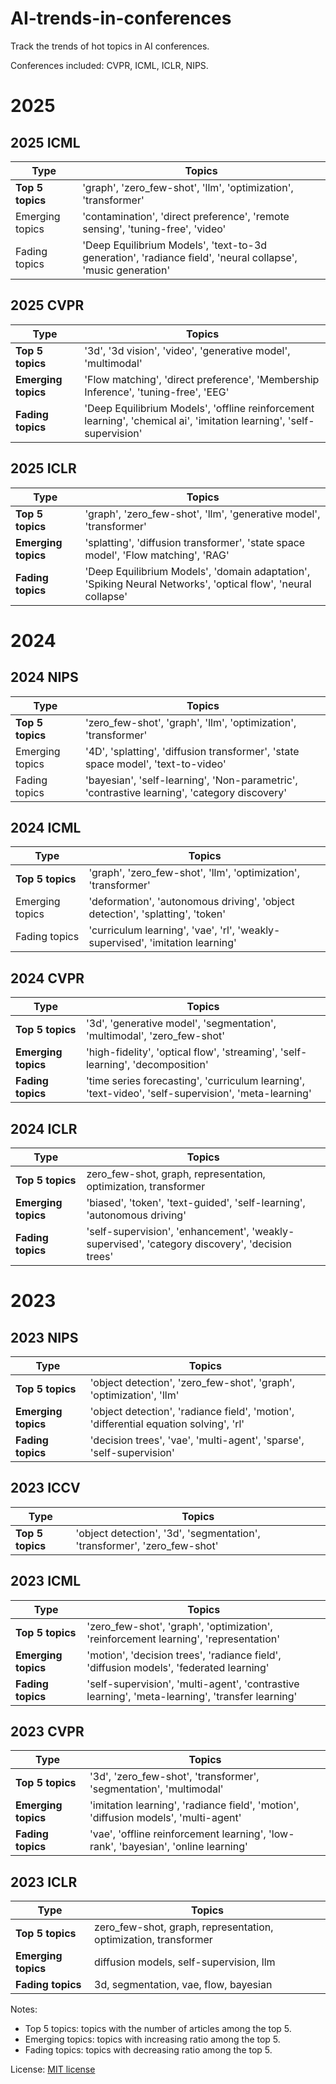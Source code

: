 # AI-trends-in-conferences
Track the trends of hot topics in AI conferences.

Conferences included: CVPR, ICML, ICLR, NIPS.
# 2025
## 2025 ICML

| **Type**            | Topics                                                            |
|---------------------|-------------------------------------------------------------------|
| **Top 5 topics**    | 'graph', 'zero_few-shot', 'llm', 'optimization', 'transformer' |
| Emerging topics | 'contamination', 'direct preference', 'remote sensing', 'tuning-free', 'video'| 
| Fading topics | 'Deep Equilibrium Models', 'text-to-3d generation', 'radiance field', 'neural collapse', 'music generation'| 

## 2025 CVPR
| **Type**            | Topics                                                            |
|---------------------|-------------------------------------------------------------------|
| **Top 5 topics**    | '3d', '3d vision', 'video', 'generative model', 'multimodal'|
| **Emerging topics** | 'Flow matching', 'direct preference', 'Membership Inference', 'tuning-free', 'EEG' |
| **Fading topics**   | 'Deep Equilibrium Models', 'offline reinforcement learning', 'chemical ai', 'imitation learning', 'self-supervision' |

## 2025 ICLR
| **Type**            | Topics                                                            |
|---------------------|-------------------------------------------------------------------|
| **Top 5 topics**    | 'graph', 'zero_few-shot', 'llm', 'generative model', 'transformer'   |
| **Emerging topics** | 'splatting', 'diffusion transformer', 'state space model', 'Flow matching', 'RAG' |
| **Fading topics**   | 'Deep Equilibrium Models', 'domain adaptation', 'Spiking Neural Networks', 'optical flow', 'neural collapse' |

# 2024

## 2024 NIPS
| **Type**            | Topics                                                            |
|---------------------|-------------------------------------------------------------------|
| **Top 5 topics**    | 'zero_few-shot', 'graph', 'llm', 'optimization', 'transformer' |
| Emerging topics | '4D', 'splatting', 'diffusion transformer', 'state space model', 'text-to-video'| 
| Fading topics | 'bayesian', 'self-learning', 'Non-parametric', 'contrastive learning', 'category discovery'| 

## 2024 ICML
| **Type**            | Topics                                                            |
|---------------------|-------------------------------------------------------------------|
| **Top 5 topics**    | 'graph', 'zero_few-shot', 'llm', 'optimization', 'transformer' |
| Emerging topics | 'deformation', 'autonomous driving', 'object detection', 'splatting', 'token'| 
| Fading topics | 'curriculum learning', 'vae', 'rl', 'weakly-supervised', 'imitation learning'| 

## 2024 CVPR
| **Type**            | Topics                                                            |
|---------------------|-------------------------------------------------------------------|
| **Top 5 topics**    | '3d', 'generative model', 'segmentation', 'multimodal', 'zero_few-shot' |
| **Emerging topics** | 'high-fidelity', 'optical flow', 'streaming', 'self-learning', 'decomposition' |
| **Fading topics**   | 'time series forecasting', 'curriculum learning', 'text-video', 'self-supervision', 'meta-learning' |

## 2024 ICLR
| **Type**            | Topics                                                            |
|---------------------|-------------------------------------------------------------------|
| **Top 5 topics**    | zero_few-shot, graph, representation, optimization, transformer   |
| **Emerging topics** | 'biased', 'token', 'text-guided', 'self-learning', 'autonomous driving' |
| **Fading topics**   | 'self-supervision', 'enhancement', 'weakly-supervised', 'category discovery', 'decision trees' |

# 2023
## 2023 NIPS
| **Type**            | Topics                                                            |
|---------------------|-------------------------------------------------------------------|
| **Top 5 topics**    | 'object detection', 'zero_few-shot', 'graph', 'optimization', 'llm' |
| **Emerging topics** | 'object detection', 'radiance field', 'motion', 'differential equation solving', 'rl'|
| **Fading topics**   | 'decision trees', 'vae', 'multi-agent', 'sparse', 'self-supervision'|

## 2023 ICCV
| **Type**            | Topics                                                            |
|---------------------|-------------------------------------------------------------------|
| **Top 5 topics**    | 'object detection', '3d', 'segmentation', 'transformer', 'zero_few-shot'|

## 2023 ICML
| **Type**            | Topics                                                            |
|---------------------|-------------------------------------------------------------------|
| **Top 5 topics**    | 'zero_few-shot', 'graph', 'optimization', 'reinforcement learning', 'representation'   |
| **Emerging topics** | 'motion', 'decision trees', 'radiance field', 'diffusion models', 'federated learning' |
| **Fading topics**   | 'self-supervision', 'multi-agent', 'contrastive learning', 'meta-learning', 'transfer learning'|

## 2023 CVPR
| **Type**            | Topics                                                            |
|---------------------|-------------------------------------------------------------------|
| **Top 5 topics**    | '3d', 'zero_few-shot', 'transformer', 'segmentation', 'multimodal'   |
| **Emerging topics** | 'imitation learning', 'radiance field', 'motion', 'diffusion models', 'multi-agent'  |
| **Fading topics**   | 'vae', 'offline reinforcement learning', 'low-rank', 'bayesian', 'online learning' |

## 2023 ICLR
| **Type**            | Topics                                                            |
|---------------------|-------------------------------------------------------------------|
| **Top 5 topics**    | zero_few-shot, graph, representation, optimization, transformer   |
| **Emerging topics** | diffusion models, self-supervision, llm                           |
| **Fading topics**   | 3d, segmentation, vae, flow, bayesian                             |




Notes:
- Top 5 topics: topics with the number of articles among the top 5.
- Emerging topics: topics with increasing ratio among the top 5.
- Fading topics: topics with decreasing ratio among the top 5.

License: [MIT license](./LICENSE)
